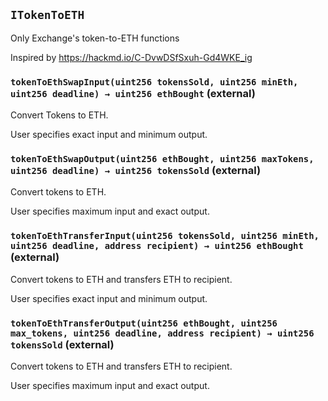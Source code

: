 ## `ITokenToETH`

Only Exchange's token-to-ETH functions


Inspired by https://hackmd.io/C-DvwDSfSxuh-Gd4WKE_ig


### `tokenToEthSwapInput(uint256 tokensSold, uint256 minEth, uint256 deadline) → uint256 ethBought` (external)

Convert Tokens to ETH.


User specifies exact input and minimum output.


### `tokenToEthSwapOutput(uint256 ethBought, uint256 maxTokens, uint256 deadline) → uint256 tokensSold` (external)

Convert tokens to ETH.


User specifies maximum input and exact output.


### `tokenToEthTransferInput(uint256 tokensSold, uint256 minEth, uint256 deadline, address recipient) → uint256 ethBought` (external)

Convert tokens to ETH and transfers ETH to recipient.


User specifies exact input and minimum output.


### `tokenToEthTransferOutput(uint256 ethBought, uint256 max_tokens, uint256 deadline, address recipient) → uint256 tokensSold` (external)

Convert tokens to ETH and transfers ETH to recipient.


User specifies maximum input and exact output.






